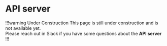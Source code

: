 # API server

!!!warning Under Construction
This page is still under construction and is not available yet.<br/>
Please reach out in Slack if you have some questions about the **API server**
!!!
